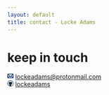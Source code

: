 ```yaml
---
layout: default
title: contact - Locke Adams
---
```


# keep in touch
<img src="/assets/images/mail_icon.png" style="width:1em"> [lockeadams@protonmail.com](mailto:lockeadams@protonmail.com)
<br>
<img src="/assets/images/github_icon.png" style="width:1em"> [lockeadams](https://github.com/lockeadams)
